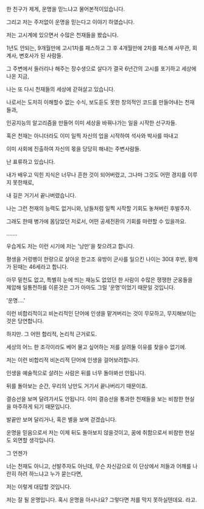 한 친구가 제게, 운명을 믿느냐고 물어본적이있습니다. 

그리고 저는 주저없이 운명을 믿는다고 이야기 하였습니다.

저는 고시계에 있으면서 수많은 천재들을 봤습니다. 

1년도 안되는, 9개월만에 고시1차를 패스하고 그 후 4개월만에 2차를 패스해 사무관, 회계사, 변호사가 된 사람들.

그 주변에서 들러리나 해주는 장수생으로 살다가 결국 6년간의 고시를 포기하고 세상에 나온 지금,

나는 또 다시 천재들의 세상에 갇혀살고 있습니다. 

나로서는 도저히 이해할수 없는 수식, 보도듣도 못한 창의적인 코드를 만들어내는 천재들과, 

인공지능의 알고리즘을 만들어 이미 세상을 바꿔나가는 일을 시작한 선구자들.

혹은 천재는 아니더라도 이미 일찍 자신의 업을 시작하여 석사와 박사를 따내고

이미 사회에 진출하여 자신의 몫을 당당히 해내는 주변사람들.

난 표류하고 있습니다. 

내가 배우고 익힌 지식은 너무나 흔한 것이 되어버렸고, 그나마 그것도 어떤 경지를 이루지 못한채로,

내 길은 거기서 끝나버렸습니다. 

나는 그런 천재의 능력도 없거니와, 남들처럼 일찍 시작할 기회도 놓쳐버린 후발주자. 

그래도 한때 병가에 몸담았던 저로서, 어떤 공세전환의 기회를 마련할 수 있을까요.

.......

우습게도 저는 이런 시기에 저는 '낭만'을 찾으려고 합니다. 

평생을 거렁뱅이 한량으로 살아온 한고조 유방이 군사를 일으킨 나이는 30대 후반, 황제가 된때는 46세라고 합니다. 

아무 밑천도 없고, 특별히 눈에 띄는 재능도 없었던 한 사람이 수많은 쟁쟁한 군웅들을 제압해 일통천하를 이룬것은 그가 아마도 그럴 '운명'이었기 때문일 것입니다. 

'운명....'

이런 비합리적이고 비논리적인 단어에 인생을 맡겨버리는 것이 무모하고, 무지해보이는 것은 당연합니다. 

하지만. 그 어떤 합리적, 논리적 근거로도. 

세상의 어느 한 조각이라도 베어 물고 싶어하는 저를 살려둘 이유를 찾을수 없기에.

저는 이런 비합리적 비논리적 단어에 인생을 걸어보려합니다. 

인생을 예술적으로 살려는 사람은 뒤를 너무 돌아봐선 안됩니다. 

뒤를 돌아보는 순간, 우리의 낭만도 거기서 끝나버리기 때문이죠. 

결승선을 보며 달려가서도 안됩니다. 이미 결승선을 통과한 천재들을 보는 비참한 현실을 마주하게 되기 때문입니다. 

발끝만 보며 달리거나, 혹은 별을 보며 걷겠습니다.

운명을 믿음으로서 저는 이제 뒤도 돌아보지 않을것이고, 꿈에 취함으로서 비참한 현실도 외면할 생각입니다. 

그 언젠가 

너는 천재도 아니고, 선발주자도 아닌데, 무슨 자신감으로 이 단상에서 저들과 어꺠를 나란히 하려 하느냐고 누가 묻는다면, 

저는 이렇게 대답할 것입니다. 

저는 잘 될 운명입니다. 혹시 운명을 아시나요? 그렇다면 저를 막지 못하실텐데요. 라고.
